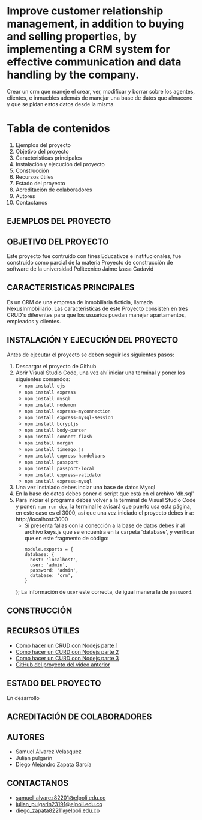 # Improve customer relationship management, in addition to buying and selling properties, by implementing a CRM system for effective communication and data handling by the company.

Crear un crm que maneje el crear, ver, modificar y borrar sobre los agentes, clientes, e inmuebles además de manejar una base de datos que almacene y que se pidan estos datos desde la misma. 

# Tabla de contenidos
1. Ejemplos del proyecto
2. Objetivo del proyecto
3. Caracteristicas principales
4. Instalación y ejecución del proyecto
5. Construcción
6. Recursos útiles
7. Estado del proyecto
8. Acreditación de colaboradores
9. Autores
10. Contactanos


## EJEMPLOS DEL PROYECTO


## OBJETIVO DEL PROYECTO
Este proyecto fue contruido con fines Educativos e institucionales, fue construido como parcial de la materia Proyecto de construcción de software de la universidad Politecnico Jaime Izasa Cadavid

## CARACTERISTICAS PRINCIPALES
Es un CRM de una empresa de inmobiliaria ficticia, llamada NexusInmobiliario. Las caracteristicas de este Proyecto consisten en tres CRUD's diferentes para que los usuarios puedan manejar apartamentos, empleados y clientes. 

## INSTALACIÓN Y EJECUCIÓN DEL PROYECTO
Antes de ejecutar el proyecto se deben seguir los siguientes pasos:
1. Descargar el proyecto de Github
2. Abrir Visual Studio Code, una vez ahí iniciar una terminal y poner los siguientes comandos:
   + `npm install ejs`
   + `npm install express`
   + `npm install mysql`
   + `npm install nodemon`
   + `npm install express-myconnection`
   + `npm install express-mysql-session`
   + `npm install bcryptjs`
   + `npm install body-parser`
   + `npm install connect-flash`
   + `npm install morgan`
   + `npm install timeago.js`
   + `npm install express-handelbars`
   + `npm install passport`
   + `npm install passport-local`
   + `npm install express-validator`
   + `npm install express-mysql`
3. Una vez instalado debes inciar una base de datos Mysql
4. En la base de datos debes poner el script que está en el archivo 'db.sql'
5. Para iniciar el programa debes volver a la terminal de Visual Studio Code y poner: `npm run dev`, la terminal le avisará que puerto usa esta página, en este caso es el 3000, así que una vez iniciado el proyecto debes ir a: http://localhost:3000
   - Si presenta fallas con la conección a la base de datos debes ir al archivo keys.js que se encuentra en la carpeta 'database', y verificar que en este fragmento de código:
     ```
     module.exports = { 
     database: { 
       host: 'localhost', 
       user: 'admin', 
       password: 'admin', 
       database: 'crm', 
     } 
   };
   La información de `user` este correcta, de igual manera la de `password`.

## CONSTRUCCIÓN

## RECURSOS ÚTILES
- [Como hacer un CRUD con Nodejs parte 1](https://www.youtube.com/watch?v=VuMSq68h-H4)
- [Como hacer un CURD con Nodejs parte 2](https://www.youtube.com/watch?v=fLIwK292RPY)
- [Como hacer un CURD con Nodejs parte 3](https://www.youtube.com/watch?v=4ugXBRbo1J0&t=781s)
- [GitHub del proyecto del video anterior](https://github.com/infodp/crud_nodejs)

## ESTADO DEL PROYECTO
En desarrollo

## ACREDITACIÓN DE COLABORADORES

## AUTORES
- Samuel Alvarez Velasquez
- Julian pulgarin
- Diego Alejandro Zapata García

## CONTACTANOS
- samuel_alvarez82201@elpoli.edu.co
- julian_pulgarin23191@elpoli.edu.co
- diego_zapata82211@elpoli.edu.co

